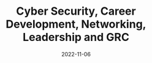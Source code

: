 ---
title: 'Cyber Security, Career Development, Networking, Leadership and GRC'
summary: 'Andy Li Podcast'
external_link: https://www.youtube.com/watch?v=Y4Tc3Yj7HGk
date: 2022-11-06
---